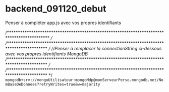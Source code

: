 # backend_091120_debut

Penser à compléter app.js avec vos propres identifiants

/******************************************************************************************* */
/******************************************************************************************* */
//Penser à remplacer la connectionString ci-dessous avec vos propres identifiants MongoDB
/******************************************************************************************* */
/******************************************************************************************* */
`mongodb+srv://mongoUtilisateur:mongoMdp@monServeurPerso.mongodb.net/NomBaseDeDonnees?retryWrites=true&w=majority`

